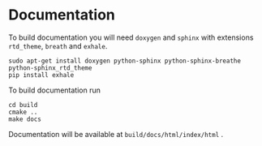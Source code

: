 # Documentation
To build documentation you will need `doxygen` and `sphinx` with extensions `rtd_theme`, `breath` and `exhale`.
```
sudo apt-get install doxygen python-sphinx python-sphinx-breathe python-sphinx_rtd_theme
pip install exhale
```
To build documentation run
```
cd build
cmake ..
make docs
```
Documentation will be available at `build/docs/html/index/html` . 


